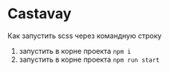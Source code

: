 # Castavay

Как запустить scss через командную строку
1) запустить в корне проекта `npm i`
2) запустить в корне проекта `npm run start`